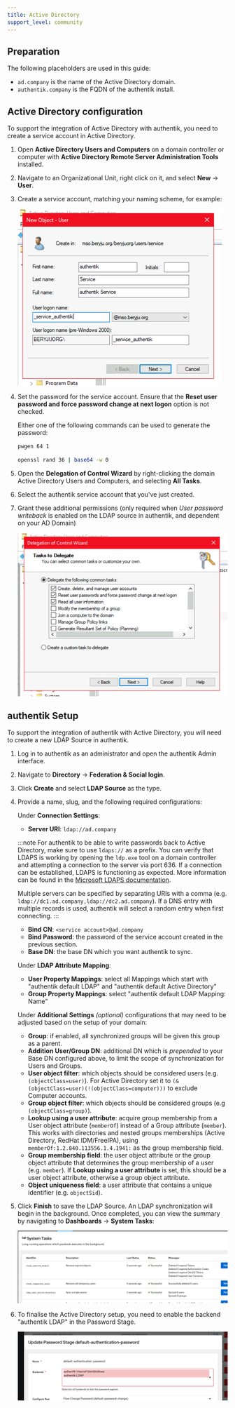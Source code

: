 ```yaml
---
title: Active Directory
support_level: community
---
```


## Preparation

The following placeholders are used in this guide:

- `ad.company` is the name of the Active Directory domain.
- `authentik.company` is the FQDN of the authentik install.

## Active Directory configuration

To support the integration of Active Directory with authentik, you need to create a service account in Active Directory.

1. Open **Active Directory Users and Computers** on a domain controller or computer with **Active Directory Remote Server Administration Tools** installed.
2. Navigate to an Organizational Unit, right click on it, and select **New** -> **User**.
3. Create a service account, matching your naming scheme, for example:

    ![](./01_user_create.png)

4. Set the password for the service account. Ensure that the **Reset user password and force password change at next logon** option is not checked.

    Either one of the following commands can be used to generate the password:

    ```sh
    pwgen 64 1
    ```

    ```sh
    openssl rand 36 | base64 -w 0
    ```

5. Open the **Delegation of Control Wizard** by right-clicking the domain Active Directory Users and Computers, and selecting **All Tasks**.
6. Select the authentik service account that you've just created.
7. Grant these additional permissions (only required when _User password writeback_ is enabled on the LDAP source in authentik, and dependent on your AD Domain)

    ![](./02_delegate.png)

## authentik Setup

To support the integration of authentik with Active Directory, you will need to create a new LDAP Source in authentik.

1. Log in to authentik as an administrator and open the authentik Admin interface.
2. Navigate to **Directory** -> **Federation & Social login**.
3. Click **Create** and select **LDAP Source** as the type.
4. Provide a name, slug, and the following required configurations:

    Under **Connection Settings**:
    - **Server URI**: `ldap://ad.company`

    :::note
    For authentik to be able to write passwords back to Active Directory, make sure to use `ldaps://` as a prefix. You can verify that LDAPS is working by opening the `ldp.exe` tool on a domain controller and attempting a connection to the server via port 636. If a connection can be established, LDAPS is functioning as expected. More information can be found in the [Microsoft LDAPS documentation](https://learn.microsoft.com/en-us/troubleshoot/windows-server/active-directory/ldap-over-ssl-connection-issues).

    Multiple servers can be specified by separating URIs with a comma (e.g. `ldap://dc1.ad.company,ldap://dc2.ad.company`). If a DNS entry with multiple records is used, authentik will select a random entry when first connecting.
    :::
    - **Bind CN**: `<service account>@ad.company`
    - **Bind Password**: the password of the service account created in the previous section.
    - **Base DN**: the base DN which you want authentik to sync.

    Under **LDAP Attribute Mapping**:
    - **User Property Mappings**: select all Mappings which start with "authentik default LDAP" and "authentik default Active Directory"
    - **Group Property Mappings**: select "authentik default LDAP Mapping: Name"

    Under **Additional Settings** _(optional)_ configurations that may need to be adjusted based on the setup of your domain:
    - **Group**: if enabled, all synchronized groups will be given this group as a parent.
    - **Addition User/Group DN**: additional DN which is _prepended_ to your Base DN configured above, to limit the scope of synchronization for Users and Groups.
    - **User object filter**: which objects should be considered users (e.g. `(objectClass=user)`). For Active Directory set it to `(&(objectClass=user)(!(objectClass=computer)))` to exclude Computer accounts.
    - **Group object filter**: which objects should be considered groups (e.g `(objectClass=group)`).
    - **Lookup using a user attribute**: acquire group membership from a User object attribute (`memberOf`) instead of a Group attribute (`member`). This works with directories and nested groups memberships (Active Directory, RedHat IDM/FreeIPA), using `memberOf:1.2.840.113556.1.4.1941:` as the group membership field.
    - **Group membership field**: the user object attribute or the group object attribute that determines the group membership of a user (e.g. `member`). If **Lookup using a user attribute** is set, this should be a user object attribute, otherwise a group object attribute.
    - **Object uniqueness field**: a user attribute that contains a unique identifier (e.g. `objectSid`).

5. Click **Finish** to save the LDAP Source. An LDAP synchronization will begin in the background. Once completed, you can view the summary by navigating to **Dashboards** -> **System Tasks**:

    ![](./03_additional_perms.png)

6. To finalise the Active Directory setup, you need to enable the backend "authentik LDAP" in the Password Stage.

    ![](./11_ak_stage.png)

